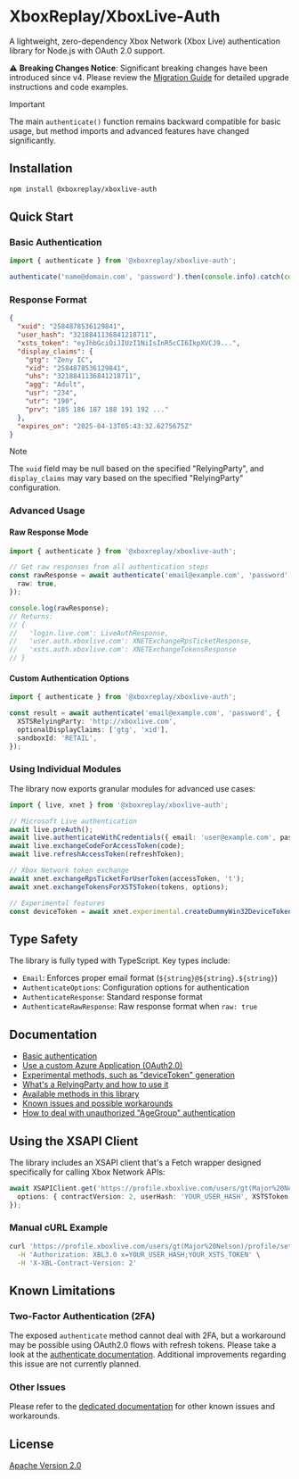 # XboxReplay/XboxLive-Auth

A lightweight, zero-dependency Xbox Network (Xbox Live) authentication library for Node.js with OAuth 2.0 support.

⚠️ **Breaking Changes Notice**: Significant breaking changes have been introduced since v4. Please review the [Migration Guide](https://github.com/XboxReplay/xboxlive-auth/blob/master/docs/90-Migration_From_v4.md) for detailed upgrade instructions and code examples.

> [!IMPORTANT]
> The main `authenticate()` function remains backward compatible for basic usage, but method imports and advanced features have changed significantly.

## Installation

```bash
npm install @xboxreplay/xboxlive-auth
```

## Quick Start

### Basic Authentication

```typescript
import { authenticate } from '@xboxreplay/xboxlive-auth';

authenticate('name@domain.com', 'password').then(console.info).catch(console.error);
```

### Response Format

```json
{
  "xuid": "2584878536129841",
  "user_hash": "3218841136841218711",
  "xsts_token": "eyJhbGciOiJIUzI1NiIsInR5cCI6IkpXVCJ9...",
  "display_claims": {
    "gtg": "Zeny IC",
    "xid": "2584878536129841",
    "uhs": "3218841136841218711",
    "agg": "Adult",
    "usr": "234",
    "utr": "190",
    "prv": "185 186 187 188 191 192 ..."
  },
  "expires_on": "2025-04-13T05:43:32.6275675Z"
}
```

> [!NOTE]
> The `xuid` field may be null based on the specified "RelyingParty", and `display_claims` may vary based on the specified "RelyingParty" configuration.

### Advanced Usage

#### Raw Response Mode

```typescript
import { authenticate } from '@xboxreplay/xboxlive-auth';

// Get raw responses from all authentication steps
const rawResponse = await authenticate('email@example.com', 'password', {
  raw: true,
});

console.log(rawResponse);
// Returns:
// {
//   'login.live.com': LiveAuthResponse,
//   'user.auth.xboxlive.com': XNETExchangeRpsTicketResponse,
//   'xsts.auth.xboxlive.com': XNETExchangeTokensResponse
// }
```

#### Custom Authentication Options

```typescript
import { authenticate } from '@xboxreplay/xboxlive-auth';

const result = await authenticate('email@example.com', 'password', {
  XSTSRelyingParty: 'http://xboxlive.com',
  optionalDisplayClaims: ['gtg', 'xid'],
  sandboxId: 'RETAIL',
});
```

### Using Individual Modules

The library now exports granular modules for advanced use cases:

```typescript
import { live, xnet } from '@xboxreplay/xboxlive-auth';

// Microsoft Live authentication
await live.preAuth();
await live.authenticateWithCredentials({ email: 'user@example.com', password: 'password' });
await live.exchangeCodeForAccessToken(code);
await live.refreshAccessToken(refreshToken);

// Xbox Network token exchange
await xnet.exchangeRpsTicketForUserToken(accessToken, 't');
await xnet.exchangeTokensForXSTSToken(tokens, options);

// Experimental features
const deviceToken = await xnet.experimental.createDummyWin32DeviceToken();
```

## Type Safety

The library is fully typed with TypeScript. Key types include:

-   `Email`: Enforces proper email format (`${string}@${string}.${string}`)
-   `AuthenticateOptions`: Configuration options for authentication
-   `AuthenticateResponse`: Standard response format
-   `AuthenticateRawResponse`: Raw response format when `raw: true`

## Documentation

-   [Basic authentication](https://github.com/XboxReplay/xboxlive-auth/blob/master/docs/01-Authenticate.md)
-   [Use a custom Azure Application (OAuth2.0)](https://github.com/XboxReplay/xboxlive-auth/blob/master/docs/02-Custom_Azure_Application.md)
-   [Experimental methods, such as "deviceToken" generation](https://github.com/XboxReplay/xboxlive-auth/blob/master/docs/03-Experimental.md)
-   [What's a RelyingParty and how to use it](https://github.com/XboxReplay/xboxlive-auth/blob/master/docs/04-RelyingParty.md)
-   [Available methods in this library](https://github.com/XboxReplay/xboxlive-auth/blob/master/docs/05-Methods.md)
-   [Known issues and possible workarounds](https://github.com/XboxReplay/xboxlive-auth/blob/master/docs/06-Known_Issues.md)
-   [How to deal with unauthorized "AgeGroup" authentication](https://github.com/XboxReplay/xboxlive-auth/blob/master/docs/07-Detect_Unauthorized_AgeGroup.md)

## Using the XSAPI Client

The library includes an XSAPI client that's a Fetch wrapper designed specifically for calling Xbox Network APIs:

```typescript
await XSAPIClient.get('https://profile.xboxlive.com/users/gt(Major%20Nelson)/profile/settings?settings=Gamerscore', {
  options: { contractVersion: 2, userHash: 'YOUR_USER_HASH', XSTSToken: 'YOUR_XSTS_TOKEN' },
});
```

### Manual cURL Example

```bash
curl 'https://profile.xboxlive.com/users/gt(Major%20Nelson)/profile/settings?settings=Gamerscore' \
  -H 'Authorization: XBL3.0 x=YOUR_USER_HASH;YOUR_XSTS_TOKEN' \
  -H 'X-XBL-Contract-Version: 2'
```

## Known Limitations

### Two-Factor Authentication (2FA)

The exposed `authenticate` method cannot deal with 2FA, but a workaround may be possible using OAuth2.0 flows with refresh tokens. Please take a look at the [authenticate documentation](https://github.com/XboxReplay/xboxlive-auth/blob/master/docs/01-Authenticate.md). Additional improvements regarding this issue are not currently planned.

### Other Issues

Please refer to the [dedicated documentation](https://github.com/XboxReplay/xboxlive-auth/blob/master/docs/06-Known_Issues.md) for other known issues and workarounds.

## License

[Apache Version 2.0](https://github.com/XboxReplay/xboxlive-auth/blob/master/LICENSE)
